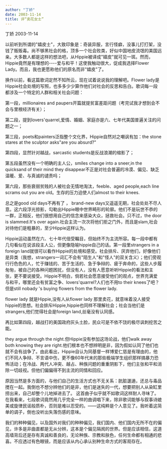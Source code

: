 ```yaml
---
author: "丁娇"
date: 2003-11-14
title: 评“卖花女士”
---
```


丁娇  2003-11-14



以前听到所谓的"嬉皮士"，大致印象是：奇装异服，言行怪癖，没事儿打打架，没钱了贩贩毒。尚不够黑社会的格，顶多一个社会败类，好似中国地皮流氓的美国远亲。大多数人都是这样的想法吧，从Hippie被译成"嬉皮"就可见一斑。然而，Hippie竟然是有理想的----爱与和平！这使我触动很大，促成我选择Flower Lady。而且，我也更愿称他们的原名而非"嬉皮"了。

换作以前，看这篇歌词定然不知所云，现在试着说说我的理解吧。Flower lady是Hippie社会处境的写照，也多多少少算作他们对社会的反思和告白。歌词每一段都涉及一个特定的人群和相关社会问题：

第一段，millionaires and paupers开篇就提贫富差距问题（考完试我才想到会不会与里根经济有关）；

第二段，提到lovers'quarrel,爱情、婚姻、家庭亦是六、七年代美国普遍关注的问题之一；

第三段，poets和painters泛指整个文化界，Hippie自然对之嘲讽有加：the stone stares at the sculptor asks"are you absurd?"

第四段，显然针对越战，sarcastic students是反战浪潮的缩影了；

第五段虽然没有一个明确的主人公，smiles change into a sneer,in the quicksand of their mind they disappear不正是对社会普遍的冷漠、偏见、缺乏温暖、爱、与真诚的谴责吗；

第六段，那些衰弱贫贱的人被社会无情地淘汰，feeble、aged people,each line scrams out you are old。生存的压力迫使人们almost to their knees.

总之是good old days不再有了 ， brand-new days又遥遥无期，社会处处不尽人意。这六段浮光掠影，勾勒出Hippie眼中世界畸形的轮廓。他们不是玩世不恭的一群，正相反，他们很想用自己的信念来感染大众，拯救社会。只不过，the door is slammed.It's over again.社会主流一次次将他们拒之门外，而且是slam,社会对待他们是粗暴的，至少Hippie这样认为。

Hippie运动虽然在六、七十年代倍受瞩目，但始终不为主流所容。每一段中都有几句看似在说该段主人公，但更像隐喻hippie自己的话。第一段里strangers in a foreign land就很可以看作Hippie的处境和感受。社会排斥、厌弃他们，好像他们是异类（我想，strangers一词汇不会有"陌生人"和"怪人"的双关含义）；他们旁观行行色色的人，忙于赚钱的、苦于生活的、急于争辩的、疲于奔命的，这些人步履匆匆，被自己的各种问题困扰，但没有人，没有人愿意听听Hippie的看法和主张，更不要说接受。Hippie不明白，倘若社会愿意接受他们的观点，世界充满爱与和平，哪里还会有贫富之争、lovers'quarrel?人们也不用to their knees了吧？但是still nobady 's buying flowers from the flower lady.

flower lady 就是Hippie,没有人从flower lady 那里卖花，就意味着没人接受hippie的思想。社会排斥Hippie,hippie也同样不理解社会；社会当他们是strangers,他们觉得社会是foreign land,丝毫没有认同感。

再比如第四段，越战打的美国政府灰头土脸，民众可是不依不饶的极尽讽刺挖苦之能。

they argue through the night.但Hippie没有参加这场论战，他们walk away both knowing they are right.他们根本也不想辨明是非，因为假如认同了他们也就不会有战争了。由此看出，Hippie自认为同基督一样博爱仁慈是有理由的，他们不同人争辩、不言语中伤，更不像60年代末的那些极端学生组织那样搞暴力恐怖活动；在冷战、两代人冲突、越占、种族问题的重重阴影下，他们主张和平和消除一切歧视。但他们偏偏得不到主流的同情和回应。

原因当然是多方面的，与他们自己的生活方式也不无关系：肮脏邋遢，还总与毒品搅在一起。我倒也不想分辨他们的是非，他们是迷失的一代，想要把别人从染缸里捞出来，自己却整个儿地掉进去了。 这首曲子似乎就不如歌词这样耐人寻味了。在我看来，七段歌词竟然用几乎完全一样的曲调唱下来，除非歌词能够与叙事诗媲美或旋律民谣般质朴，否则是难以忍受的。——这纯粹是个人意见了。我听着这简单的调子，倒也没听出失落伤感的意味。

我们的种种偏见，以及国外对我们的种种偏见，我们国内、他们国内无所不在的偏见，许多是非曲直都是无从分辨，这本是个偏见隔阂的世界。但是应该相信，这道高墙背后还是存有真诚和善良的，无论种族、宗教和肤色，任何生命都有相通的悲喜。不应透过有色眼镜，而是应该从内心承认别种生命方式的客观存在。
